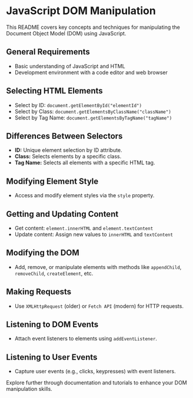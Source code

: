# JavaScript DOM Manipulation

This README covers key concepts and techniques for manipulating the Document Object Model (DOM) using JavaScript.

## General Requirements

- Basic understanding of JavaScript and HTML
- Development environment with a code editor and web browser

## Selecting HTML Elements

- Select by ID: `document.getElementById("elementId")`
- Select by Class: `document.getElementsByClassName("className")`
- Select by Tag Name: `document.getElementsByTagName("tagName")`

## Differences Between Selectors

- **ID:** Unique element selection by ID attribute.
- **Class:** Selects elements by a specific class.
- **Tag Name:** Selects all elements with a specific HTML tag.

## Modifying Element Style

- Access and modify element styles via the `style` property.

## Getting and Updating Content

- Get content: `element.innerHTML` and `element.textContent`
- Update content: Assign new values to `innerHTML` and `textContent`

## Modifying the DOM

- Add, remove, or manipulate elements with methods like `appendChild`, `removeChild`, `createElement`, etc.

## Making Requests

- Use `XMLHttpRequest` (older) or `Fetch API` (modern) for HTTP requests.

## Listening to DOM Events

- Attach event listeners to elements using `addEventListener`.

## Listening to User Events

- Capture user events (e.g., clicks, keypresses) with event listeners.

Explore further through documentation and tutorials to enhance your DOM manipulation skills.
